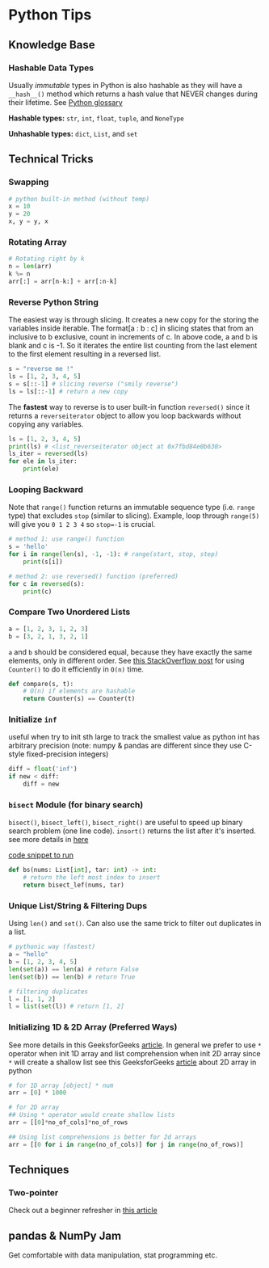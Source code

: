 # Python Tips

## Knowledge Base
### Hashable Data Types
Usually *immutable* types in Python is also hashable as they will have a `__hash__()` method which
returns a hash value that NEVER changes during their lifetime. See [Python glossary](https://docs.python.org/3.8/glossary.html)

**Hashable types:** `str`, `int`, `float`, `tuple`, and `NoneType`

**Unhashable types:** `dict`, `List`, and `set`


## Technical Tricks
### Swapping
```python
# python built-in method (without temp)
x = 10
y = 20
x, y = y, x
```

### Rotating Array
```python
# Rotating right by k
n = len(arr)
k %= n
arr[:] = arr[n-k:] + arr[:n-k]
```

### Reverse Python String
The easiest way is through slicing. It creates a new copy for the storing the variables inside iterable. The format[a : b : c] in slicing states that from an inclusive to b exclusive, count in increments of c. In above code, a and b is blank and c is -1. So it iterates the entire list counting from the last element to the first element resulting in a reversed list.
```python
s = "reverse me !"
ls = [1, 2, 3, 4, 5] 
s = s[::-1] # slicing reverse ("smily reverse")
ls = ls[::-1] # return a new copy
```

The **fastest** way to reverse is to user built-in function `reversed()` since it returns a `reverseiterator` object to allow you loop backwards without copying any variables.
```python
ls = [1, 2, 3, 4, 5]
print(ls) # <list_reverseiterator object at 0x7fbd84e0b630>
ls_iter = reversed(ls)
for ele in ls_iter:
    print(ele)
```


### Looping Backward
Note that `range()` function returns an immutable sequence type (i.e. `range` type) that excludes `stop` (similar to slicing).
Example, loop through `range(5)` will give you `0 1 2 3 4` so `stop=-1` is crucial.
```python
# method 1: use range() function
s = 'hello'
for i in range(len(s), -1, -1): # range(start, stop, step)
    print(s[i])

# method 2: use reversed() function (preferred)
for c in reversed(s):
    print(c)
```

### Compare Two Unordered Lists
```python
a = [1, 2, 3, 1, 2, 3]
b = [3, 2, 1, 3, 2, 1]
```
`a` and `b` should be considered equal, because they have exactly the same elements, only in different order.
See [this StackOverflow post](https://stackoverflow.com/questions/7828867/how-to-efficiently-compare-two-unordered-lists-not-sets-in-python) for using `Counter()` to do it efficiently in `O(n)` time.

```python
def compare(s, t):
    # O(n) if elements are hashable
    return Counter(s) == Counter(t)
```

### Initialize `inf`
useful when try to init sth large to track the smallest value as python int has arbitrary precision (note: numpy & pandas are different since
they use C-style fixed-precision integers)
```python
diff = float('inf')
if new < diff:
    diff = new
```

### `bisect` Module (for binary search)
`bisect()`, `bisect_left()`, `bisect_right()` are useful to speed up binary search problem (one line code). `insort()` returns the list
after it's inserted. see more details in [here](https://www.geeksforgeeks.org/bisect-algorithm-functions-in-python/)

[code snippet to run](../snpts/bsct.py)
```python
def bs(nums: List[int], tar: int) -> int:
    # return the left most index to insert
    return bisect_lef(nums, tar)
```

### Unique List/String & Filtering Dups
Using `len()` and `set()`. Can also use the same trick to filter out duplicates in a list.
```python
# pythonic way (fastest)
a = "hello"
b = [1, 2, 3, 4, 5]
len(set(a)) == len(a) # return False
len(set(b)) == len(b) # return True

# filtering duplicates
l = [1, 1, 2]
l = list(set(l)) # return [1, 2]
```

### Initializing 1D & 2D Array (Preferred Ways)
See more details in this GeeksforGeeks [article](https://www.geeksforgeeks.org/python-which-is-faster-to-initialize-lists/).
In general we prefer to use `*` operator when init 1D array and list comprehension when init 2D array since `*` will create a shallow list see this
GeeksforGeeks [article](https://www.geeksforgeeks.org/python-using-2d-arrays-lists-the-right-way/) about 2D array in python
```python
# for 1D array [object] * num
arr = [0] * 1000

# for 2D array
## Using * operator would create shallow lists
arr = [[0]*no_of_cols]*no_of_rows

## Using list comprehensions is better for 2d arrays
arr = [[0 for i in range(no_of_cols)] for j in range(no_of_rows)]
```

## Techniques
### Two-pointer
Check out a beginner refresher in [this article](https://medium.com/swlh/two-pointer-technique-solving-array-problems-at-light-speed-56a77ee83d16)


## pandas & NumPy Jam
Get comfortable with data manipulation, stat programming etc.
